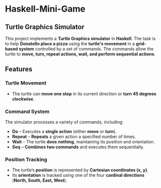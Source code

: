 # **Haskell-Mini-Game**
## **Turtle Graphics Simulator**  

This project implements a **Turtle Graphics simulator** in **Haskell**. The task is to help **Donatello place a pizza** using the **turtle's movement** in a **grid-based system** controlled by a set of commands. The commands allow the turtle to **move, turn, repeat actions, wait, and perform sequential actions**.  

## **Features**  
### **Turtle Movement**  
- The turtle can **move one step** in its current direction or **turn 45 degrees clockwise**.  

### **Command System**  
The simulator processes a variety of commands, including:  
- **Do** – Executes a **single action** (either **move** or **turn**).  
- **Repeat** – **Repeats** a given action a specified number of times.  
- **Wait** – The turtle **does nothing**, maintaining its position and orientation.  
- **Seq** – **Combines two commands** and executes them sequentially.  

### **Position Tracking**  
- The turtle’s **position** is represented by **Cartesian coordinates (x, y)**.  
- Its **orientation** is tracked using one of the four **cardinal directions** (**North, South, East, West**).  
